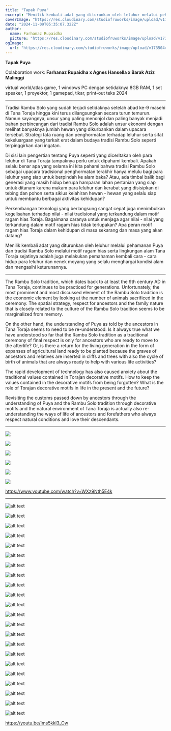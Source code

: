 ```yaml
---
title: "Tapak Puya"
excerpt: "Menilik kembali adat yang diturunkan oleh leluhur melalui pehamanan Puya dan tradisi Rambu Solo melalui motif ragam hias serta lingkungan alam Tana Toraja sejatinya adalah juga melakukan pemahaman kembali cara - cara hidup para leluhur dan nenek moyang yang selalu menghargai kondisi alam dan mengasihi keturunannya. "
coverImage: "https://res.cloudinary.com/studiofruworks/image/upload/v1735044954/jackplan-user/jpu1efsw7vtql2sigi3j.jpg"
date: "2024-11-09T05:35:07.322Z"
author:
  name: Farhanaz Rupaidha
  picture: "https://res.cloudinary.com/studiofruworks/image/upload/v1710906392/jackplan-user/d1ujf9yyzknpepfn7bnc.png"
ogImage:
  url: "https://res.cloudinary.com/studiofruworks/image/upload/v1735044954/jackplan-user/jpu1efsw7vtql2sigi3j.jpg"
---
```

**Tapak Puya**

Colaboration work: **Farhanaz Rupaidha x Agnes Hansella x Barak Aziz Malinggi**

virtual world/atlas game, 1 windows PC dengan setidaknya 8GB RAM, 1 set speaker, 1 proyektor, 1  gamepad, tikar, print-out teks
2024

* * * * *

Tradisi Rambu Solo yang sudah terjadi setidaknya setelah abad ke-9 masehi di Tana Toraja hingga kini terus dilangsungkan secara turun temurun. Namun sayangnya, unsur yang paling menonjol dan paling banyak menjadi bahan perbincangan dari tradisi Rambu Solo adalah unsur ekonomi dengan melihat banyaknya jumlah hewan yang dikurbankan dalam upacara tersebut. Strategi tata ruang dan penghormatan terhadap leluhur serta sifat kekeluargaan yang terkait erat dalam budaya tradisi Rambu Solo seperti terpinggirkan dari ingatan. 

Di sisi lain pengertian tentang Puya seperti yang diceritakan oleh para leluhur di Tana Toraja tampaknya perlu untuk dipahami kembali. Apakah selalu benar apa yang selama ini kita pahami bahwa tradisi Rambu Solo sebagai upacara tradisional penghormatan terakhir hanya melulu bagi para leluhur yang siap untuk berpindah ke alam baka? Atau, ada timbal balik bagi generasi yang masih hidup berupa hamparan lahan pertanian yang siap untuk ditanam karena makam para leluhur dan kerabat yang disisipkan di tebing dan pohon serta siklus kelahiran hewan - hewan yang  selalu siap untuk membantu berbagai aktivitas kehidupan? 

Perkembangan teknologi yang berlangsung sangat cepat juga menimbulkan kegelisahan terhadap nilai - nilai tradisional yang terkandung dalam motif ragam hias Toraja. Bagaimana caranya untuk menjaga agar nilai - nilai yang terkandung dalam motif ragam hias tidak terlupakan? Apa peran motif ragam hias Toraja dalam kehidupan di masa sekarang dan masa yang akan datang?

Menilik kembali adat yang diturunkan oleh leluhur melalui pehamanan Puya dan tradisi Rambu Solo melalui motif ragam hias serta lingkungan alam Tana Toraja sejatinya adalah juga melakukan pemahaman kembali cara - cara hidup para leluhur dan nenek moyang yang selalu menghargai kondisi alam dan mengasihi keturunannya.  

------

The Rambu Solo tradition, which dates back to at least the 9th century AD in Tana Toraja, continues to be practiced for generations. Unfortunately, the most prominent and most discussed element of the Rambu Solo tradition is the economic element by looking at the number of animals sacrificed in the ceremony. The spatial strategy, respect for ancestors and the family nature that is closely related to the culture of the Rambu Solo tradition seems to be marginalized from memory. 

On the other hand, the understanding of Puya as told by the ancestors in Tana Toraja seems to need to be re-understood. Is it always true what we have understood so far that the Rambu Solo tradition as a traditional ceremony of final respect is only for ancestors who are ready to move to the afterlife? Or, is there a return for the living generation in the form of expanses of agricultural land ready to be planted because the graves of ancestors and relatives are inserted in cliffs and trees with also the cycle of birth of animals that are always ready to help with various life activities? 

The rapid development of technology has also caused anxiety about the traditional values ​​contained in Torajan decorative motifs. How to keep the values ​​contained in the decorative motifs from being forgotten? What is the role of Torajan decorative motifs in life in the present and the future?

Revisiting the customs passed down by ancestors through the understanding of Puya and the Rambu Solo tradition through decorative motifs and the natural environment of Tana Toraja is actually also re-understanding the ways of life of ancestors and forefathers who always respect natural conditions and love their descendants.

 
* * * * *

![](https://res.cloudinary.com/studiofruworks/image/upload/v1735044303/jackplan-user/o007nkue80bd97ytxtkv.jpg)

![](https://res.cloudinary.com/studiofruworks/image/upload/v1735044936/jackplan-user/arg1vxnu9quyvqp11ser.jpg)

![](https://res.cloudinary.com/studiofruworks/image/upload/v1735044981/jackplan-user/iramcafgwwkysi3v5h14.jpg)

![](https://res.cloudinary.com/studiofruworks/image/upload/v1735044996/jackplan-user/z2pjo2angkrovj7hrqwi.jpg)

![](https://res.cloudinary.com/studiofruworks/image/upload/v1735045013/jackplan-user/ssqsm1a5zt1cykjut87t.jpg)

![](https://res.cloudinary.com/studiofruworks/image/upload/v1735045028/jackplan-user/veyer3ynlii4imdpc8pp.jpg)

https://www.youtube.com/watch?v=WXz9Nth5E4k

-----

![alt text](https://res.cloudinary.com/studiofruworks/image/upload/v1753538116/jackplan-user/bcfsxjvzalonvypcmzqo.jpg)

![alt text](https://res.cloudinary.com/studiofruworks/image/upload/v1753538117/jackplan-user/g8cfouiizgt4tykkcyjo.jpg)

![alt text](https://res.cloudinary.com/studiofruworks/image/upload/v1753538117/jackplan-user/ed0dd9aiigx5etoq2fto.jpg)

![alt text](https://res.cloudinary.com/studiofruworks/image/upload/v1753538118/jackplan-user/qqdwg9ikg4dug1m9znwk.jpg)

![alt text](https://res.cloudinary.com/studiofruworks/image/upload/v1753538118/jackplan-user/ssxultsct9ahjrjunrdn.jpg)

![alt text](https://res.cloudinary.com/studiofruworks/image/upload/v1753538116/jackplan-user/fhpov6pg6l0ylvzzwkbw.jpg)

![alt text](https://res.cloudinary.com/studiofruworks/image/upload/v1753538117/jackplan-user/qjl9sif5xovmsbeoj2aw.jpg)

![alt text](https://res.cloudinary.com/studiofruworks/image/upload/v1753538116/jackplan-user/l6r7xdjkq9nd2dbxkw3x.jpg)

![alt text](https://res.cloudinary.com/studiofruworks/image/upload/v1753538116/jackplan-user/cgtlhs2zhy2cnxlsc2qi.jpg)

![alt text](https://res.cloudinary.com/studiofruworks/image/upload/v1753538115/jackplan-user/n0qxzf47okpfr2qr9cnd.jpg)

![alt text](https://res.cloudinary.com/studiofruworks/image/upload/v1753538116/jackplan-user/zgip7pxoussbhvbmalpj.jpg)

![alt text](https://res.cloudinary.com/studiofruworks/image/upload/v1753538115/jackplan-user/ks4ud1qlkg5nim6ewnro.jpg)

![alt text](https://res.cloudinary.com/studiofruworks/image/upload/v1753538115/jackplan-user/fzd7euh4160j1frfuzco.jpg)

![alt text](https://res.cloudinary.com/studiofruworks/image/upload/v1753538114/jackplan-user/jzw58eyp3gruhk9njakh.jpg)

![alt text](https://res.cloudinary.com/studiofruworks/image/upload/v1753538114/jackplan-user/teh67i26zxd1sn9vw1yh.jpg)

![alt text](https://res.cloudinary.com/studiofruworks/image/upload/v1753538115/jackplan-user/rke1jt739piemeiskgoa.jpg)

![alt text](https://res.cloudinary.com/studiofruworks/image/upload/v1753538114/jackplan-user/dtsactfq2rck4r7v9lwm.jpg)

![alt text](https://res.cloudinary.com/studiofruworks/image/upload/v1753538115/jackplan-user/lew1jxtcpfn8svxuwaso.jpg)

![alt text](https://res.cloudinary.com/studiofruworks/image/upload/v1753538112/jackplan-user/tt55j795ga9c9c5lwbzw.jpg)

![alt text](https://res.cloudinary.com/studiofruworks/image/upload/v1753538059/jackplan-user/irqzrzhnxymaifxu9tjp.jpg)

![alt text](https://res.cloudinary.com/studiofruworks/image/upload/v1753538040/jackplan-user/tyadbedyvzmsl8nsyqtj.jpg)

![alt text](https://res.cloudinary.com/studiofruworks/image/upload/v1753538026/jackplan-user/cas3jtgtmvxxkehn0gxo.jpg)

https://youtu.be/Ims5kkI3_Cw